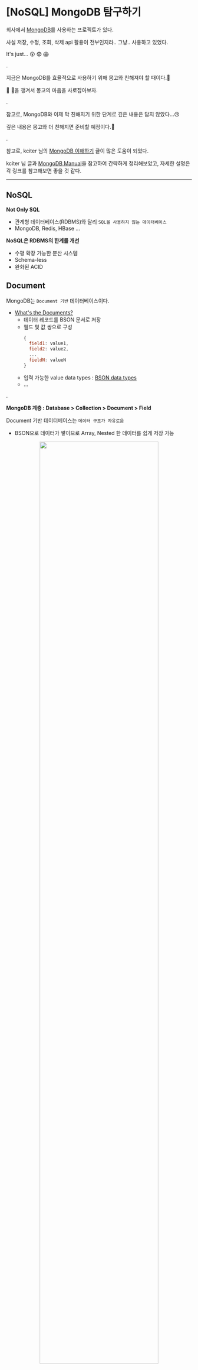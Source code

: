 # [NoSQL] MongoDB 탐구하기

회사에서 [MongoDB](https://www.mongodb.com/atlas/database)를 사용하는 프로젝트가 있다.

사실 저장, 수정, 조회, 삭제 api 활용이 전부인지라.. 그냥.. 사용하고 있었다.

It's just... 😲 😨 😱

.

지금은 MongoDB를 효율적으로 사용하기 위해 몽고와 친해져야 할 때이다.🤭

🍬 🍭을 챙겨서 몽고의 마음을 사로잡아보자.

.

참고로, MongoDB와 이제 막 친해지기 위한 단계로 깊은 내용은 담지 않았다...😢

깊은 내용은 몽고와 더 친해지면 준비할 예정이다.🧐

.

참고로, kciter 님의 [MongoDB 이해하기](https://kciter.so/posts/about-mongodb) 글이 많은 도움이 되었다.

kciter 님 글과 [MongoDB Manual](https://www.mongodb.com/docs/manual/)을 참고하여 간략하게 정리해보았고, 자세한 설명은 각 링크를 참고해보면 좋을 것 같다.

---

## NoSQL

**Not Only SQL**

- 관계형 데이터베이스(RDBMS)와 달리 `SQL을 사용하지 않는 데이터베이스`
- MongoDB, Redis, HBase ...

**NoSQL은 RDBMS의 한계를 개선**

- 수평 확장 가능한 분산 시스템
- Schema-less
- 완화된 ACID

## Document

MongoDB는 `Document 기반` 데이터베이스이다.

- [What's the Documents?](https://www.mongodb.com/docs/manual/core/document/)
  - 데이터 레코드를 BSON 문서로 저장
  - 필드 및 값 쌍으로 구성
    ```javascript
    {
      field1: value1,
      field2: value2,
      ...
      fieldN: valueN
    }
    ```
  - 입력 가능한 value data types : [BSON data types](https://www.mongodb.com/docs/manual/reference/bson-types/)
  - ...

.

**MongoDB 계층 :  Database > Collection > Document > Field**

Document 기반 데이터베이스는 `데이터 구조가 자유로움`

- BSON으로 데이터가 쌓이므로 Array, Nested 한 데이터를 쉽게 저장 가능
  
<center><img src="https://raw.githubusercontent.com/jihunparkme/blog/main/img/mongodb/img1.jpeg" width="80%"></center>

`ObjectId`

- `ObjectId`는 RDBMS의 `Primary Key`와 같이 고유한 키를 의미
- 삽입된 문서가 `_id`를 생략하면 MongoDB driver가 자동으로 필드에 대한 ObjectId를 생성

<center><img src="https://raw.githubusercontent.com/jihunparkme/blog/main/img/mongodb/img2.png" width="70%"></center>

[BSON Data Types - ObjectId](https://www.mongodb.com/developer/quickstart/bson-data-types-objectid/)

## 데이터 조작

- NoSQL은 SQL을 사용하지 않고 별도로 제공하는 `API`를 통해 데이터 조작

[MongoDB CRUD Operations](https://www.mongodb.com/docs/manual/crud/)

### **Insert**

```javascript
// Insert Basic
db.inventory.insertOne(
   { "item" : "canvas",
     "qty" : 100,
     "tags" : ["cotton"],
     "size" : { "h" : 28, "w" : 35.5, "uom" : "cm" }
   }
)

// Insert Many
db.inventory.insertMany( [
   { "item": "journal", "qty": 25, "size": { "h": 14, "w": 21, "uom": "cm" }, "status": "A" },
   { "item": "notebook", "qty": 50, "size": { "h": 8.5, "w": 11, "uom": "in" }, "status": "A" },
   { "item": "paper", "qty": 100, "size": { "h": 8.5, "w": 11, "uom": "in" }, "status": "D" },
   { "item": "planner", "qty": 75, "size": { "h": 22.85, "w": 30, "uom": "cm" }, "status": "D" },
   { "item": "postcard", "qty": 45, "size": { "h": 10, "w": 15.25, "uom": "cm" }, "status": "A" }
]);
```

### **Read**

```javascript
// Read All Documents
db.inventory.find({})

// Read With Queries
db.inventory.find( { status: "D" } )

// Read Using Operators and Compound Queries
// operator
db.inventory.find( { "size.h": { $lt: 15 } } )
// AND
db.inventory.find( { status: "A", qty: { $lt: 30 } } )
// OR
db.inventory.find( { $or: [ { status: "A" }, { qty: { $lt: 30 } } ] } )
// AND & OR
myCursor = db.inventory.find( {
     status: "A",
     $or: [ { qty: { $lt: 30 } }, { item: /^p/ } ]
} )
```

### **Update**

```javascript
// Update a Single document
db.inventory.updateOne(
    { "item" : "paper" }, // specifies the document to update
    {
      $set: {  "size.uom" : "cm",  "status" : "P" },
      $currentDate: { "lastModified": true }
    }
)

// Update Multiple documents
db.inventory.updateMany(
    { "qty" : { $lt: 50 } }, // specifies the documents to update
    {
       $set: { "size.uom" : "cm", "status": "P" },
       $currentDate : { "lastModified": true }
    }
)
```

### **Delete**

```javascript
// Delete a single document.
db.inventory.deleteOne(
    { "status": "D" } // specifies the document to delete
)

// Delete multiple documents.
db.inventory.deleteMany(
    { "status" : "A" } // specifies the documents to delete
)
```

## BASE

[ACID](https://www.ibm.com/docs/en/cics-ts/5.4?topic=processing-acid-properties-transactions)와 대립되는 개념 

(Atomicity, Consistency, Isolation, Durability)

(원자성, 일관성, 격리성, 지속성)

.

BASE는 일관성을 어느 정도 포기하고 가용성을 우선시

- **B**asically, **A**valiable `(가용성)`
  - 기본적으로 언제든지 사용 가능
- **S**oft state `(독립성)`
  - 외부의 개입이 없어도 정보가 변경될 수 있음
  - 네트워크 파티션 등 문제가 발생되어 일관성이 유지되지 않는 경우 일관성을 위해 데이터를 자동으로 수정
- **E**ventually consistent `(일관성)`
  - 일시적으로 일관적이지 않은 상태가 되어도 일정 시간 후 일관적인 상태가 되어야 함
  - 장애 발생 시 일관성을 유지하기 위한 이벤트를 발생

## 분산 시스템

### MongoDB와 PACELC

- MongoDB는 `PA / EC `시스템이므로 네트워크 파티션 상황일 때 가용성을 더 우선시하고 평상시엔 일관성을 우선시

[참고 - PACELC 이론](https://ohjongsung.io/2019/05/01/cap-%EC%9D%B4%EB%A1%A0%EA%B3%BC-pacelc-%EC%9D%B4%EB%A1%A0)

### MongoDB Replica Set

[MongoDB Cluster 구성하기](https://guide.ncloud-docs.com/docs/database-database-10-3#mongodb-%EA%B5%AC%EC%84%B1%ED%95%98%EA%B8%B0)

- MongoDB는 클러스터 구성을 위한 가장 간단한 방법으로 Replica Set 이용
- Sharded Cluster 구성도 가능

**`P-S-S`**

- 하나의 Primary와 여러 개의 Secondary로 이루어진 Replica Set
- Primary가 죽을 경우 투표를 통해 남은 Secondary 중 새로운 Primary를 선출
  - 여기서 Secondary가 하나만 남았다면 새로운 Primary를 선출할 수 없어 서버 장애 발생

**`P-S-A`**

- 하나의 Primary와 Arbiter 그리고 여러 개의 Secondary로 이루어진 Replica Set
- Primary가 죽을 경우 Arbiter가 Secondary와 함께 투표해서 Secondary 중 새로운 Primary를 선출
  - Secondary가 하나만 남았더라도 Arbiter가 남아있어서 남은 Secondary를 Primary로 선출할 수 있어서 정상적으로 서비스 동작

## MongoDB Pattern

MongoDB는 Document 방식을 사용하기 때문에 RDBMS와는 다른 방식으로 모델링이 필요

### Model Tree Structure

같은 Collection에서 데이터가 서로를 참조하는 Tree 구조를 가지고 있을 때 사용할 수 있는 패턴

<center><img src="https://raw.githubusercontent.com/jihunparkme/blog/main/img/mongodb/img3.svg" width="70%"></center>

**[Parent References](https://www.mongodb.com/docs/manual/tutorial/model-tree-structures-with-parent-references/)**

- 부모 Document를 바로 찾아야 하는 경우
- 하위 트리를 모두 찾아야 하는 경우엔 부적합

```javascript
db.categories.insertMany( [
   { _id: "MongoDB", parent: "Databases" },
   { _id: "dbm", parent: "Databases" },
   { _id: "Databases", parent: "Programming" },
   { _id: "Languages", parent: "Programming" },
   { _id: "Programming", parent: "Books" },
   { _id: "Books", parent: null }
] )
```

**[Child References](https://www.mongodb.com/docs/manual/tutorial/model-tree-structures-with-child-references/)**

- 자식 Document를 바로 찾아야 하는 경우
- 부모 Document도 찾을 수 있지만 Parent References보다 탐색 성능 저하

```javascript
db.categories.insertMany( [
   { _id: "MongoDB", children: [] },
   { _id: "dbm", children: [] },
   { _id: "Databases", children: [ "MongoDB", "dbm" ] },
   { _id: "Languages", children: [] },
   { _id: "Programming", children: [ "Databases", "Languages" ] },
   { _id: "Books", children: [ "Programming" ] }
] )
```

**[Array of Ancestors](https://www.mongodb.com/docs/manual/tutorial/model-tree-structures-with-ancestors-array/)**

- 조상 Document를 바로 알 수 있어야 하는 경우와 자식 Document를 모두 찾아야 하는 경우

```javascript
db.categories.insertMany( [
  { _id: "MongoDB", ancestors: [ "Books", "Programming", "Databases" ], parent: "Databases" },
  { _id: "dbm", ancestors: [ "Books", "Programming", "Databases" ], parent: "Databases" },
  { _id: "Databases", ancestors: [ "Books", "Programming" ], parent: "Programming" },
  { _id: "Languages", ancestors: [ "Books", "Programming" ], parent: "Programming" },
  { _id: "Programming", ancestors: [ "Books" ], parent: "Books" },
  { _id: "Books", ancestors: [ ], parent: null }
] )
```

**[Materialized Paths](https://www.mongodb.com/docs/manual/tutorial/model-tree-structures-with-materialized-paths/)**

- Array of Ancestors와 유사
- Array 타입이 아닌 String 타입을 이용하는데, 정규식을 이용하여 하위 항목을 탐색

```javascript
db.categories.insertMany( [
   { _id: "Books", path: null },
   { _id: "Programming", path: ",Books," },
   { _id: "Databases", path: ",Books,Programming," },
   { _id: "Languages", path: ",Books,Programming," },
   { _id: "MongoDB", path: ",Books,Programming,Databases," },
   { _id: "dbm", path: ",Books,Programming,Databases," }
] )
```

**[Nested Sets](https://www.mongodb.com/docs/manual/tutorial/model-tree-structures-with-nested-sets/)**

- 하위 트리를 찾는데 가장 빠르고 효율적인 방법
- 구조가 변경되는 경우 다시 데이터 번호를 매기는데 비용이 크기 때문에 데이터가 추가, 삭제, 변경되지 않는 정적인 구조에 적합

```javascript
db.categories.insertMany( [
   { _id: "Books", parent: 0, left: 1, right: 12 },
   { _id: "Programming", parent: "Books", left: 2, right: 11 },
   { _id: "Languages", parent: "Programming", left: 3, right: 4 },
   { _id: "Databases", parent: "Programming", left: 5, right: 10 },
   { _id: "MongoDB", parent: "Databases", left: 6, right: 7 },
   { _id: "dbm", parent: "Databases", left: 8, right: 9 }
] )
```

### Model Relationships

[Model Relationships Between Documents](https://www.mongodb.com/docs/manual/applications/data-models-relationships/)

**Reference**

- `Foreign Key`처럼 키를 이용하여 참조
- `1:1`

```javascript
// patron document
{
   _id: "joe",
   name: "Joe Bookreader"
}
// address document
{
   patron_id: "joe", // reference to patron document
   street: "123 Fake Street",
   city: "Faketon",
   state: "MA",
   zip: "12345"
}
```

- `1:N`

```javascript
// patron document
{
   _id: "joe",
   name: "Joe Bookreader"
}
// address documents
{
   patron_id: "joe", // reference to patron document
   street: "123 Fake Street",
   city: "Faketon",
   state: "MA",
   zip: "12345"
}
{
   patron_id: "joe",
   street: "1 Some Other Street",
   city: "Boston",
   state: "MA",
   zip: "12345"
}
```

**Embed**

- Document에 Object로 데이터를 포함
- `1:1`

```javascript
{
   _id: "joe",
   name: "Joe Bookreader",
   address: { //embed the address data in the patron data
              street: "123 Fake Street",
              city: "Faketon",
              state: "MA",
              zip: "12345"
            }
}
```

- `1:N`

```javascript
{
   "_id": "joe",
   "name": "Joe Bookreader",
   "addresses": [ //embed the address data entities in the patron data
                {
                  "street": "123 Fake Street",
                  "city": "Faketon",
                  "state": "MA",
                  "zip": "12345"
                },
                {
                  "street": "1 Some Other Street",
                  "city": "Boston",
                  "state": "MA",
                  "zip": "12345"
                }
              ]
 }
```

### Modeling Pattern

MongoDB는 Subquery, Join과 같은 기능을 제공해주지 않는다.

.

Collection의 참조 성능을 고려하고, 데이터를 단순화하기 위해 `모델링 패턴`을 이용할 수 있다.

.

모델링 패턴을 탐구하며 `NoSQL`은 `최대한 단순하면서 많은 데이터에 적용`, `RDBMS`는 `복잡하면서 무결성이 중요한 데이터에 적용`하는 것이 적합하다는 말에 공감할 수 있었다.

.

Top 6 Pattern..

**[Attribute Pattern](https://www.mongodb.com/developer/how-to/attribute-pattern/)**

- 동일한 필드를 묶어서 `인덱싱 수를 줄이는 패턴`
- 하나의 필드에 묶어서 인덱스를 관리

**Before**

```javascript
{
    title: "Star Wars",
    director: "George Lucas",
    ...
    release_US: ISODate("1977-05-20T01:00:00+01:00"),
    release_France: ISODate("1977-10-19T01:00:00+01:00"),
    release_Italy: ISODate("1977-10-20T01:00:00+01:00"),
    release_UK: ISODate("1977-12-27T01:00:00+01:00"),
    ...
}

//Indexing
{release_US: 1}
{release_France: 1}
{release_Italy: 1}
...
```

**After**

```javascript
{
    title: "Star Wars",
    director: "George Lucas",
    ...
    releases: [
        {
        location: "USA",
        date: ISODate("1977-05-20T01:00:00+01:00")
        },
        {
        location: "France",
        date: ISODate("1977-10-19T01:00:00+01:00")
        },
        {
        location: "Italy",
        date: ISODate("1977-10-20T01:00:00+01:00")
        },
        {
        location: "UK",
        date: ISODate("1977-12-27T01:00:00+01:00")
        },
        ...
    ],
    ...
}

//Indexing
{ "releases.location": 1, "releases.date": 1}
```

**[Extended Reference Pattern](https://www.mongodb.com/blog/post/building-with-patterns-the-extended-reference-pattern)**

- 서로 관계가 있는 Document에서 `자주 사용되는 데이터를 저장`해두는 패턴
  - 필요한 데이터를 연관된 Collection에서 일부분 Document에 저장
-  MongoDB에선 성능을 위해 Join대신 쿼리를 두 번 날려 연관 데이터를 불러오는 방식을 많이 사용하는데, 데이터가 많아지고 참조가 자주 필요할수록 Extended Reference 패턴을 사용하는 것이 좋음

<center><img src="https://raw.githubusercontent.com/jihunparkme/blog/main/img/mongodb/img4.png" width="90%"></center>

**[Subset Pattern](https://www.mongodb.com/blog/post/building-with-patterns-the-subset-pattern)**

- 관계가 있는 Document 사이에 `자주 사용되는 데이터를 부분적으로 Embed`하는 패턴
- 정말 많이 쓰이는 패턴이지만 만일 데이터 수정이 발생한다면 양쪽 모두 수정이 필요

<center><img src="https://raw.githubusercontent.com/jihunparkme/blog/main/img/mongodb/img5.png" width="60%"></center>

**[Computed Pattern](https://www.mongodb.com/blog/post/building-with-patterns-the-computed-pattern)**

- `통계 결과를 데이터 삽입 시 미리 계산하여 저장`하는 패턴
- 집계 합수는 데이터가 많을수록 성능 저하가 있으므로 조금 오차가 발생해도 괜찮다면 Computed 패턴을 사용하는 것이 좋음

<center><img src="https://raw.githubusercontent.com/jihunparkme/blog/main/img/mongodb/img6.png" width="80%"></center>

**[Bucket Pattern](https://www.mongodb.com/blog/post/building-with-patterns-the-bucket-pattern)**

- `하나의 필드를 기준으로 Document를 묶는` 패턴
- 실시간으로 데이터가 들어오는 시계열 데이터에 적합
  - 단, BSON 크기 제한을 벗어나지 않도록 `start_date`, `end_date`를 이용하여 기준점을 가지는 것이 좋음
- 필드 추가, 삭제에도 용이하고 인덱스 크기 절약 효과

**Before**

```javascript
{
   sensor_id: 12345,
   timestamp: ISODate("2019-01-31T10:00:00.000Z"),
   temperature: 40
}

{
   sensor_id: 12345,
   timestamp: ISODate("2019-01-31T10:01:00.000Z"),
   temperature: 40
}

{
   sensor_id: 12345,
   timestamp: ISODate("2019-01-31T10:02:00.000Z"),
   temperature: 41
}
```

**After**

```javascript
{
    sensor_id: 12345,
    start_date: ISODate("2019-01-31T10:00:00.000Z"),
    end_date: ISODate("2019-01-31T10:59:59.000Z"),
    measurements: [
      {
      timestamp: ISODate("2019-01-31T10:00:00.000Z"),
      temperature: 40
      },
      {
      timestamp: ISODate("2019-01-31T10:01:00.000Z"),
      temperature: 40
      },
      ...
      {
      timestamp: ISODate("2019-01-31T10:42:00.000Z"),
      temperature: 42
      }
    ],
   transaction_count: 42,
   sum_temperature: 2413
} 
```

**[Schema Versioning Pattern](https://www.mongodb.com/blog/post/building-with-patterns-the-schema-versioning-pattern)**

- `Document에 버전 정보를 기록`하는 패턴
- 스키마가 변경될 경우 기존 데이터를 급하게 마이그레이션하지 않아도 된다.
  - `schema_version` 필드를 활용하여 조회 후 천천히 마이그레이션 진행

**Before**

```javascript
{
  "_id": "<ObjectId>",
  "name": "Darth Vader",
  "home": "503-555-0100",
  "work": "503-555-0110",
  "mobile": "503-555-0120"
}
```

**After**
```javascript
{
  "_id": "<ObjectId>",
  "schema_version": "2",
  "name": "Anakin Skywalker (Retired)",
  "contact_method": [
    { "work": "503-555-0210" },
    { "mobile": "503-555-0220" },
    { "twitter": "@anakinskywalker" },
    { "skype": "AlwaysWithYou" }
  ]
}
```

---

**Referenvce**

> <https://kciter.so/posts/about-mongodb>
>
> [MongoDB Menual](https://www.mongodb.com/docs/manual/)
>
> [MongoDB Doc.](https://docs.mongodb.com/)
>
> [MongoDB Getting Started](https://docs.mongodb.com/guides/)
>
> [[MongoDB] 강좌](https://velopert.com/436)
